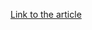 [Link to the article](https://securelist.com/toddycat-apt-exploits-vulnerability-in-eset-software-for-dll-proxying/116086/)
